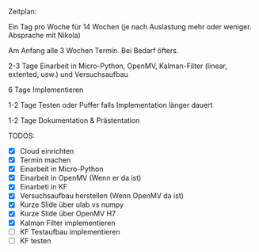 Zeitplan:

Ein Tag pro Woche für 14 Wochen (je nach Auslastung mehr oder weniger. Absprache mit Nikola)

Am Anfang alle 3 Wochen Termin. Bei Bedarf öfters.

2-3 Tage Einarbeit in Micro-Python, OpenMV, Kalman-Filter (linear, extented, usw.) und Versuchsaufbau

6 Tage Implementieren

1-2 Tage Testen oder Puffer falls Implementation länger dauert

1-2 Tage Dokumentation & Prästentation

TODOS:

* [x] Cloud einrichten
* [x] Termin machen
* [x] Einarbeit in Micro-Python
* [x] Einarbeit in OpenMV (Wenn er da ist)
* [x] Einarbeti in KF
* [x] Versuchsaufbau herstellen (Wenn OpenMV da ist)
* [x] Kurze Slide über ulab vs numpy
* [x] Kurze Slide über OpenMV H7
* [x] Kalman Filter implementieren
* [ ] KF Testaufbau implementieren
* [ ] KF testen
